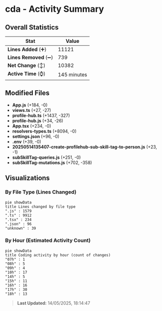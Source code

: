 # cda - Activity Summary 

## Overall Statistics

| Stat                   | Value                                                             |
| ---------------------- | ----------------------------------------------------------------- |
| **Lines Added** (➕)   | 11121                                          |
| **Lines Removed** (➖) | 739                                        |
| **Net Change** (↕)    | 10382                |
| **Active Time** (⌚)   | 145 minutes |


## Modified Files
- **App.js** (+184, -0)
- **views.ts** (+27, -27)
- **profile-hub.ts** (+1437, -327)
- **profile-hub.js** (+34, -26)
- **App.tsx** (+234, -0)
- **resolvers-types.ts** (+8094, -0)
- **settings.json** (+96, -0)
- **.env** (+39, -0)
- **20250514135407-create-profilehub-sub-skill-tag-to-person.js** (+23, -1)
- **subSkillTag-queries.js** (+251, -0)
- **subSkillTag-mutations.js** (+702, -358)

## Visualizations

### By File Type (Lines Changed)

```mermaid
pie showData
title Lines changed by file type
".js" : 1579
".ts" : 9912
".tsx" : 234
".json" : 96
"unknown" : 39
```

### By Hour (Estimated Activity Count)

```mermaid
pie showData
title Coding activity by hour (count of changes)
"07h" : 1
"08h" : 5
"09h" : 4
"10h" : 17
"14h" : 5
"15h" : 11
"16h" : 16
"17h" : 30
"18h" : 13
```


> **Last Updated:** 14/05/2025, 18:14:47
